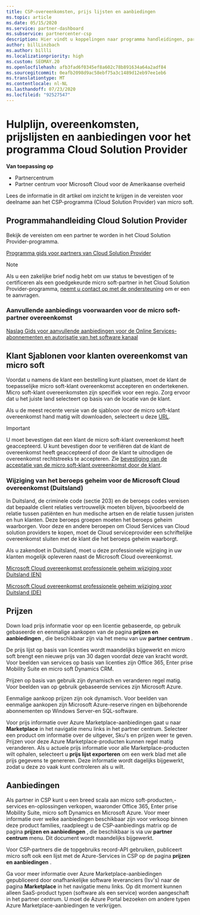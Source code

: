 ```yaml
---
title: CSP-overeenkomsten, prijs lijsten en aanbiedingen
ms.topic: article
ms.date: 05/15/2020
ms.service: partner-dashboard
ms.subservice: partnercenter-csp
description: Hier vindt u koppelingen naar programma handleidingen, partner overeenkomsten, klant overeenkomsten, prijs lijsten en aanbiedingen voor Cloud solution providers.
author: billLinzbach
ms.author: billli
ms.localizationpriority: high
ms.custom: SEOMAY.20
ms.openlocfilehash: afb3fad6f0345ef8a602c78b891634a64a2adf84
ms.sourcegitcommit: 0eafb2098d9ac58ebf75a3c1489d12eb97ee1eb6
ms.translationtype: MT
ms.contentlocale: nl-NL
ms.lasthandoff: 07/23/2020
ms.locfileid: "92527547"
---
```

# <a name="cloud-solution-provider-program-guide-agreements-price-lists-and-offers"></a>Hulplijn, overeenkomsten, prijslijsten en aanbiedingen voor het programma Cloud Solution Provider

**Van toepassing op**

- Partnercentrum
- Partner centrum voor Microsoft Cloud voor de Amerikaanse overheid


Lees de informatie in dit artikel om inzicht te krijgen in de vereisten voor deelname aan het CSP-programma (Cloud Solution Provider) van micro soft.

## <a name="cloud-solution-provider-program-guide"></a>Programmahandleiding Cloud Solution Provider

Bekijk de vereisten om een partner te worden in het Cloud Solution Provider-programma.

[Programma gids voor partners van Cloud Solution Provider](https://go.microsoft.com/fwlink/p/?LinkId=617100)

>[!Note]
>Als u een zakelijke brief nodig hebt om uw status te bevestigen of te certificeren als een goedgekeurde micro soft-partner in het Cloud Solution Provider-programma, [neemt u contact op met de ondersteuning](https://partner.microsoft.com/pcv/servicerequests/create) om er een te aanvragen.

### <a name="additional-offer-terms-to-the-microsoft-partner-agreement"></a>Aanvullende aanbiedings voorwaarden voor de micro soft-partner overeenkomst

[Naslag Gids voor aanvullende aanbiedingen voor de Online Services-abonnementen en autorisatie van het software kanaal](https://query.prod.cms.rt.microsoft.com/cms/api/am/binary/RE3NOo7)

## <a name="microsoft-customer-agreement-customer-templates"></a>Klant Sjablonen voor klanten overeenkomst van micro soft

Voordat u namens de klant een bestelling kunt plaatsen, moet de klant de toepasselijke micro soft-klant overeenkomst accepteren en ondertekenen. Micro soft-klant overeenkomsten zijn specifiek voor een regio. Zorg ervoor dat u het juiste land selecteert op basis van de locatie van de klant.

Als u de meest recente versie van de sjabloon voor de micro soft-klant overeenkomst hand matig wilt downloaden, selecteert u deze [URL](https://aka.ms/customeragreement).

>[!IMPORTANT]
>U moet bevestigen dat een klant de micro soft-klant overeenkomst heeft geaccepteerd. U kunt bevestigen door te verifiëren dat de klant de overeenkomst heeft geaccepteerd of door de klant te uitnodigen de overeenkomst rechtstreeks te accepteren. Zie [bevestiging van de acceptatie van de micro soft-klant overeenkomst door de klant](confirm-customer-agreement.md).

### <a name="professional-secrecy-amendment-to-the-microsoft-cloud-agreement-germany"></a>Wijziging van het beroeps geheim voor de Microsoft Cloud overeenkomst (Duitsland)

In Duitsland, de criminele code (sectie 203) en de beroeps codes vereisen dat bepaalde client relaties vertrouwelijk moeten blijven, bijvoorbeeld de relatie tussen patiënten en hun medische artsen en de relatie tussen juristen en hun klanten. Deze beroeps groepen moeten het beroeps geheim waarborgen. Voor deze en andere beroepen om Cloud Services van Cloud solution providers te kopen, moet de Cloud serviceprovider een schriftelijke overeenkomst sluiten met de klant die het beroeps geheim waarborgt.

Als u zakendoet in Duitsland, moet u deze professionele wijziging in uw klanten mogelijk opleveren naast de Microsoft Cloud overeenkomst.

[Microsoft Cloud overeenkomst professionele geheim wijziging voor Duitsland (EN)](https://go.microsoft.com/fwlink/?linkid=2030827&clcid=0x409)

[Microsoft Cloud overeenkomst professionele geheim wijziging voor Duitsland (DE)](https://go.microsoft.com/fwlink/?linkid=2030827&clcid=0x407)

## <a name="pricing"></a>Prijzen

Down load prijs informatie voor op een licentie gebaseerde, op gebruik gebaseerde en eenmalige aankopen van de pagina **prijzen en aanbiedingen** , die beschikbaar zijn via het menu van uw **partner centrum** .

De prijs lijst op basis van licenties wordt maandelijks bijgewerkt en micro soft brengt een nieuwe prijs van 30 dagen voordat deze van kracht wordt. Voor beelden van services op basis van licenties zijn Office 365, Enter prise Mobility Suite en micro soft Dynamics CRM. 

Prijzen op basis van gebruik zijn dynamisch en veranderen regel matig. Voor beelden van op gebruik gebaseerde services zijn Microsoft Azure.

Eenmalige aankoop prijzen zijn ook dynamisch. Voor beelden van eenmalige aankopen zijn Microsoft Azure-reserve ringen en bijbehorende abonnementen op Windows Server-en SQL-software.

Voor prijs informatie over Azure Marketplace-aanbiedingen gaat u naar **Marketplace** in het navigatie menu links in het partner centrum. Selecteer een product om informatie over de uitgever, Sku's en prijzen weer te geven. Prijzen voor deze Azure Marketplace-producten kunnen regel matig veranderen. Als u actuele prijs informatie voor alle Marketplace-producten wilt ophalen, selecteert u **prijs lijst exporteren** om een werk blad met alle prijs gegevens te genereren. Deze informatie wordt dagelijks bijgewerkt, zodat u deze zo vaak kunt controleren als u wilt.

## <a name="offers"></a>Aanbiedingen

Als partner in CSP kunt u een breed scala aan micro soft-producten,-services en-oplossingen verkopen, waaronder Office 365, Enter prise Mobility Suite, micro soft Dynamics en Microsoft Azure. Voor meer informatie over welke aanbiedingen beschikbaar zijn voor verkoop binnen deze product families, raadpleegt u de CSP-aanbiedings matrix op de pagina **prijzen en aanbiedingen** , die beschikbaar is via uw **partner centrum** menu. Dit document wordt maandelijks bijgewerkt.

Voor CSP-partners die de topgebruiks record-API gebruiken, publiceert micro soft ook een lijst met de Azure-Services in CSP op de pagina **prijzen en aanbiedingen** .

Ga voor meer informatie over Azure Marketplace-aanbiedingen gepubliceerd door onafhankelijke software leveranciers (Isv's) naar de pagina **Marketplace** in het navigatie menu links. Op dit moment kunnen alleen SaaS-product typen (software als een service) worden aangeschaft in het partner centrum. U moet de Azure Portal bezoeken om andere typen Azure Marketplace-aanbiedingen te verkrijgen.
